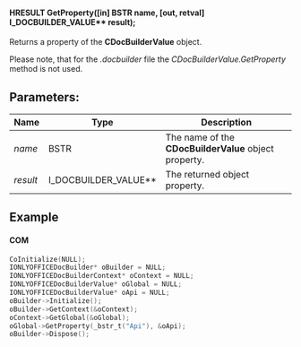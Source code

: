 #### HRESULT GetProperty(\[in] BSTR name, \[out, retval] I\_DOCBUILDER\_VALUE\*\* result);

Returns a property of the **CDocBuilderValue** object.

Please note, that for the *.docbuilder* file the *CDocBuilderValue.GetProperty* method is not used.

## Parameters:

| Name     | Type                     | Description                                           |
| -------- | ------------------------ | ----------------------------------------------------- |
| *name*   | BSTR                     | The name of the **CDocBuilderValue** object property. |
| *result* | I\_DOCBUILDER\_VALUE\*\* | The returned object property.                         |

## Example

#### COM

```c++
CoInitialize(NULL);
IONLYOFFICEDocBuilder* oBuilder = NULL;
IONLYOFFICEDocBuilderContext* oContext = NULL;
IONLYOFFICEDocBuilderValue* oGlobal = NULL;
IONLYOFFICEDocBuilderValue* oApi = NULL;
oBuilder->Initialize();
oBuilder->GetContext(&oContext);
oContext->GetGlobal(&oGlobal);
oGlobal->GetProperty(_bstr_t("Api"), &oApi);
oBuilder->Dispose();
```
